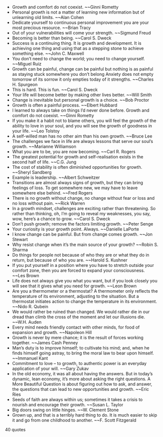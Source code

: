  - Growth and comfort do not coexist. ~~Ginni Rometty
 - Personal growth is not a matter of learning new information but of unlearning old limits. ~~Alan Cohen
 - Dedicate yourself to continuous personal improvement you are your most precious resource. ~~Brian Tracy
 - Out of your vulnerabilities will come your strength. ~~Sigmund Freud
 - Becoming is better than being. ~~Carol S. Dweck
 - Success is a continuing thing. It is growth and development. It is achieving one thing and using that as a stepping stone to achieve something else. ~~John C. Maxwell
 - You don’t need to change the world; you need to change yourself. ~~Miguel Ruiz
 - Growth can be painful, change can be painful but nothing is as painful as staying stuck somewhere you don’t belong Anxiety does not empty tomorrow of its sorrow it only empties today of it strengths. ~~Charles H. Spurgeon
 - This is hard. This is fun. ~~Carol S. Dweck
 - Your life will become better by making other lives better. ~~Will Smith
 - Change is inevitable but personal growth is a choice. ~~Bob Proctor
 - Growth is often a painful process. ~~Elbert Hubbard
 - I learned to always take on things I’d never done before. Growth and comfort do not coexist. ~~Ginni Rometty
 - If you make it a habit not to blame others, you will feel the growth of the ability to love in your soul, and you will see the growth of goodness in your life. ~~Leo Tolstoy
 - A self-willed man has no other aim than his own growth. ~~Bruce Lee
 - The challenges we face in life are always lessons that serve our soul’s growth. ~~Marianne Williamson
 - What you are to be, you are now becoming. ~~Carl R. Rogers
 - The greatest potential for growth and self-realisation exists in the second half of life. ~~C.G. Jung
 - The cost of stability is often diminished opportunities for growth. ~~Sheryl Sandberg
 - Example is leadership. ~~Albert Schweitzer
 - Transitions are almost always signs of growth, but they can bring feelings of loss. To get somewhere new, we may have to leave somewhere else behind. ~~Fred Rogers
 - There is no growth without change, no change without fear or loss and no loss without pain. ~~Rick Warren
 - In a growth mindset, challenges are exciting rather than threatening. So rather than thinking, oh, I’m going to reveal my weaknesses, you say, wow, here’s a chance to grow. ~~Carol S. Dweck
 - Don’t push growth; remove the factors limiting growth. ~~Peter Senge
 - Your curiosity is your growth point. Always. ~~Danielle LaPorte
 - I know change can be painful. But from change comes growth. ~~Jon Stewart
 - Why resist change when it’s the main source of your growth? ~~Robin S. Sharma
 - Do things for people not because of who they are or what they do in return, but because of who you are. ~~Harold S. Kushner
 - If you put yourself in a position where you have to stretch outside your comfort zone, then you are forced to expand your consciousness. ~~Les Brown
 - Life does not always give you what you want, but if you look closely you will see that it gives what you need for growth. ~~Leon Brown
 - Are you a thermometer or a thermostat? A thermometer only reflects the temperature of its environment, adjusting to the situation. But a thermostat initiates action to change the temperature in its environment. ~~Nido R. Qubein
 - We would rather be ruined than changed. We would rather die in our dread than climb the cross of the moment and let our illusions die. ~~W.H. Auden
 - Every mind needs friendly contact with other minds, for food of expansion and growth. ~~Napoleon Hill
 - Growth is never by mere chance; it is the result of forces working together. ~~James Cash Penney
 - Man’s duty is to improve himself; to cultivate his mind; and, when he finds himself going astray, to bring the moral law to bear upon himself. ~~Immanuel Kant
 - Commitment to love – to growth, to authentic power is an everyday application of your will. ~~Gary Zukav
 - In the old economy, it was all about having the answers. But in today’s dynamic, lean economy, it’s more about asking the right questions. A More Beautiful Question is about figuring out how to ask, and answer, the questions that can lead to new opportunities and growth. ~~Eric Ries
 - Seeds of faith are always within us; sometimes it takes a crisis to nourish and encourage their growth. ~~Susan L. Taylor
 - Big doors swing on little hinges. ~~W. Clement Stone
 - Grown up, and that is a terribly hard thing to do. It is much easier to skip it and go from one childhood to another. ~~F. Scott Fitzgerald

40 quotes